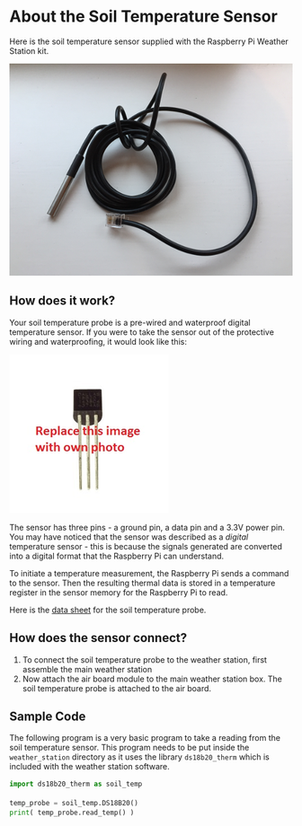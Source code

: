 # About the Soil Temperature Sensor

Here is the soil temperature sensor supplied with the Raspberry Pi Weather Station kit.

![Soil temperature sensor](images/soil_temp_sensor.png)

## How does it work?

Your soil temperature probe is a pre-wired and waterproof digital temperature sensor. If you were to take the sensor out of the protective wiring and waterproofing, it would look like this:

![Digital temperature sensor](images/bare_sensor.jpg)

The sensor has three pins - a ground pin, a data pin and a 3.3V power pin. You may have noticed that the sensor was described as a *digital* temperature sensor - this is because the signals generated are converted into a digital format that the Raspberry Pi can understand. 

To initiate a temperature measurement, the Raspberry Pi sends a command to the sensor. Then the resulting thermal data is stored in a temperature register in the sensor memory for the Raspberry Pi to read. 

Here is the [data sheet](http://datasheets.maximintegrated.com/en/ds/DS18B20.pdf) for the soil temperature probe.

## How does the sensor connect?

1. To connect the soil temperature probe to the weather station, first assemble the main weather station
1. Now attach the air board module to the main weather station box. The soil temperature probe is attached to the air board.


## Sample Code

The following program is a very basic program to take a reading from the soil temperature sensor. This program needs to be put inside the `weather_station` directory as it uses the library `ds18b20_therm` which is included with the weather station software.

```python
import ds18b20_therm as soil_temp

temp_probe = soil_temp.DS18B20()
print( temp_probe.read_temp() )
```